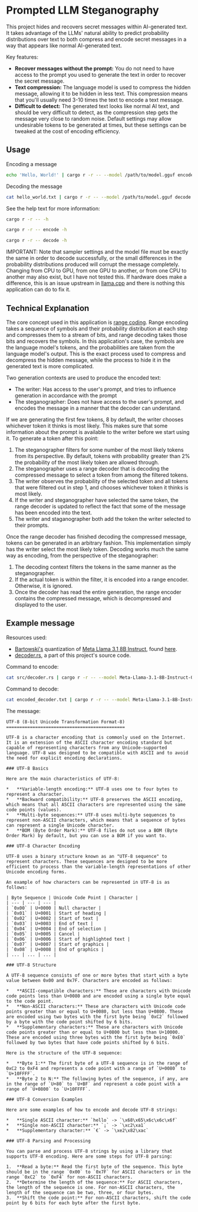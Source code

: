 # Prompted LLM Steganography
This project hides and recovers secret messages within AI-generated text. It takes advantage of the LLMs' natural ability to predict probability distributions over text to both compress and encode secret messages in a way that appears like normal AI-generated text.

Key features:

* **Recover messages without the prompt:** You do not need to have access to the prompt you used to generate the text in order to recover the secret message.
* **Text compression:** The language model is used to compress the hidden message, allowing it to be hidden in less text. This compression means that you'll usually need 3-10 times the text to encode a text message.
* **Difficult to detect:** The generated text looks like normal AI text, and should be very difficult to detect, as the compression step gets the message very close to random noise. Default settings may allow undesirable tokens to be generated at times, but these settings can be tweaked at the cost of encoding efficiency.

## Usage
Encoding a message
```bash
echo 'Hello, World!' | cargo r -r -- --model /path/to/model.gguf encode 'Write a paragraph explaning the origins of the term "Hello, World!".' | tee hello_world.txt
```

Decoding the message
```bash
cat hello_world.txt | cargo r -r -- --model /path/to/model.gguf decode | tee decoded.txt
```

See the help text for more information:
```bash
cargo r -r -- -h
```
```bash
cargo r -r -- encode -h
```
```bash
cargo r -r -- decode -h
```

IMPORTANT: Note that sampler settings and the model file must be exactly the same in order to decode successfully, or the small differences in the probability distributions produced will corrupt the message completely. Changing from CPU to GPU, from one GPU to another, or from one CPU to another may also exist, but I have not tested this. If hardware does make a difference, this is an issue upstream in [llama.cpp](https://github.com/ggerganov/llama.cpp) and there is nothing this application can do to fix it.

## Technical Explanation
The core concept used in this application is [range coding](https://en.wikipedia.org/wiki/Range_coding). Range encoding takes a sequence of symbols and their probability distribution at each step and compresses them to a stream of bits, and range decoding takes those bits and recovers the symbols. In this application's case, the symbols are the language model's tokens, and the probabilities are taken from the language model's output. This is the exact process used to compress and decompress the hidden message, while the process to hide it in the generated text is more complicated.

Two generation contexts are used to produce the encoded text:
* The writer: Has access to the user's prompt, and tries to influence generation in accordance with the prompt
* The steganographer: Does not have access to the user's prompt, and encodes the message in a manner that the decoder can understand.

If we are generating the first few tokens, 8 by default, the writer chooses whichever token it thinks is most likely. This makes sure that some information about the prompt is available to the writer before we start using it. To generate a token after this point:
1. The steganographer filters for some number of the most likely tokens from its perspective. By default, tokens with probability greater than 2% the probability of the most likely token are allowed through.
2. The steganographer uses a range decoder that is decoding the compressed message to select a token from among the filtered tokens.
3. The writer observes the probability of the selected token and all tokens that were filtered out in step 1, and chooses whichever token it thinks is most likely.
4. If the writer and steganographer have selected the same token, the range decoder is updated to reflect the fact that some of the message has been encoded into the text.
5. The writer and staganographer both add the token the writer selected to their prompts.

Once the range decoder has finished decoding the compressed message, tokens can be generated in an arbitrary fashion. This implementation simply has the writer select the most likely token. Decoding works much the same way as encoding, from the perspective of the steganographer:
1. The decoding context filters the tokens in the same manner as the steganographer.
2. If the actual token is within the filter, it is encoded into a range encoder. Otherwise, it is ignored.
3. Once the decoder has read the entire generation, the range encoder contains the compressed message, which is decompressed and displayed to the user.

## Example message
Resources used:
- [Bartowski's](https://huggingface.co/bartowski) quantization of [Meta Llama 3.1 8B Instruct](https://huggingface.co/meta-llama/Llama-3.1-8B-Instruct), found [here](https://huggingface.co/bartowski/Meta-Llama-3.1-8B-Instruct-GGUF/blob/main/Meta-Llama-3.1-8B-Instruct-Q5_K_M.gguf).
- [decoder.rs](https://github.com/nkoppel/llama-cpp-steganography/blob/f6e23feaa1cb9f6d708884eeefc8bcbc36f716de/src/decoder.rs), a part of this project's source code.

Command to encode:
```bash
cat src/decoder.rs | cargo r -r -- --model Meta-Llama-3.1-8B-Instruct-Q5_K_M.gguf encode 'Explain how UTF-8 works in detail.' | tee encoded_decoder.txt
```

Command to decode:
```bash
cat encoded_decoder.txt | cargo r -r -- --model Meta-Llama-3.1-8B-Instruct-Q5_K_M.gguf decode | tee decoded_decoder.rs
```

The message:
```
UTF-8 (8-bit Unicode Transformation Format-8)
=============================================

UTF-8 is a character encoding that is commonly used on the Internet. It is an extension of the ASCII character encoding standard but capable of representing characters from any Unicode-supported language. UTF-8 was designed to be compatible with ASCII and to avoid the need for explicit encoding declarations.

### UTF-8 Basics

Here are the main characteristics of UTF-8:

*   **Variable-length encoding:** UTF-8 uses one to four bytes to represent a character.
*   **Backward compatibility:** UTF-8 preserves the ASCII encoding, which means that all ASCII characters are represented using the same code points (values).
*   **Multi-byte sequences:** UTF-8 uses multi-byte sequences to represent non-ASCII characters, which means that a sequence of bytes can represent a single Unicode character.
*   **BOM (Byte Order Mark):** UTF-8 files do not use a BOM (Byte Order Mark) by default, but you can use a BOM if you want to.

### UTF-8 Character Encoding

UTF-8 uses a binary structure known as an "UTF-8 sequence" to represent characters. These sequences are designed to be more efficient to process than the variable-length representations of other Unicode encoding forms.

An example of how characters can be represented in UTF-8 is as follows:

| Byte Sequence | Unicode Code Point | Character |
| --- | --- | --- |
| `0x00` | U+0000 | Null character |
| `0x01` | U+0001 | Start of heading |
| `0x02` | U+0002 | Start of text |
| `0x03` | U+0003 | End of text |
| `0x04` | U+0004 | End of selection |
| `0x05` | U+0005 | Cancel |
| `0x06` | U+0006 | Start of highlighted text |
| `0x07` | U+0007 | Start of graphics |
| `0x08` | U+0008 | End of graphics |
| ... | ... | ... |

### UTF-8 Structure

A UTF-8 sequence consists of one or more bytes that start with a byte value between 0x00 and 0x7F. Characters are encoded as follows:

*   **ASCII-compatible characters:** These are characters with Unicode code points less than U+0080 and are encoded using a single byte equal to the code point.
*   **Non-ASCII characters:** These are characters with Unicode code points greater than or equal to U+0080, but less than U+0800. These are encoded using two bytes with the first byte being `0xC2` followed by a byte with the code point shifted by 6 bits.
*   **Supplementary characters:** These are characters with Unicode code points greater than or equal to U+0800 but less than U+10000. These are encoded using three bytes with the first byte being `0xE0` followed by two bytes that have code points shifted by 6 bits.

Here is the structure of the UTF-8 sequence:

*   **Byte 1:** The first byte of a UTF-8 sequence is in the range of 0xC2 to 0xF4 and represents a code point with a range of `U+0080` to `U+10FFFF`.
*   **Byte 2 to N:** The following bytes of the sequence, if any, are in the range of `U+80` to `U+BF` and represent a code point with a range of `U+0800` to `U+10FFFF`.

### UTF-8 Conversion Examples

Here are some examples of how to encode and decode UTF-8 strings:

*   **Single ASCII character:** `hello` -> `\x68\x65\x6c\x6c\x6f`
*   **Single non-ASCII character:** `¡` -> `\xc2\xa1`
*   **Supplementary character:** `€` -> `\xe2\x82\xac`

### UTF-8 Parsing and Processing

You can parse and process UTF-8 strings by using a library that supports UTF-8 encoding. Here are some steps for UTF-8 parsing:

1.  **Read a byte:** Read the first byte of the sequence. This byte should be in the range `0x00` to `0x7F` for ASCII characters or in the range `0xC2` to `0xF4` for non-ASCII characters.
2.  **Determine the length of the sequence:** For ASCII characters, the length of the sequence is one. For non-ASCII characters, the length of the sequence can be two, three, or four bytes.
3.  **Shift the code point:** For non-ASCII characters, shift the code point by 6 bits for each byte after the first byte.
```
